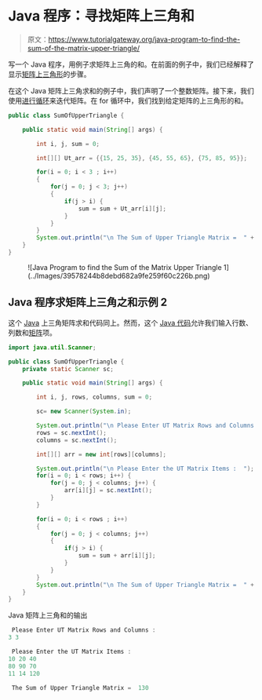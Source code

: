 # Java 程序：寻找矩阵上三角和

> 原文：<https://www.tutorialgateway.org/java-program-to-find-the-sum-of-the-matrix-upper-triangle/>

写一个 Java 程序，用例子求矩阵上三角的和。在前面的例子中，我们已经解释了显示[矩阵上三角形](https://www.tutorialgateway.org/java-program-to-display-matrix-upper-triangle/)的步骤。

在这个 Java 矩阵上三角求和的例子中，我们声明了一个整数矩阵。接下来，我们使用[进行循环](https://www.tutorialgateway.org/java-for-loop/)来迭代矩阵。在 for 循环中，我们找到给定矩阵的上三角形的和。

```java
public class SumOfUpperTriangle {

	public static void main(String[] args) {

		int i, j, sum = 0;

		int[][] Ut_arr = {{15, 25, 35}, {45, 55, 65}, {75, 85, 95}};

		for(i = 0; i < 3 ; i++)
		{
			for(j = 0; j < 3; j++)
			{
				if(j > i) {
					sum = sum + Ut_arr[i][j];
				}
			}
		}
		System.out.println("\n The Sum of Upper Triangle Matrix =  " + sum);
	}
}
```

<figure class="wp-block-image size-large">![Java Program to find the Sum of the Matrix Upper Triangle 1](../Images/39578244b8debd682a9fe259f60c226b.png)</figure>

## Java 程序求矩阵上三角之和示例 2

这个 [Java](https://www.tutorialgateway.org/java-tutorial/) 上三角矩阵求和代码同上。然而，这个 [Java 代码](https://www.tutorialgateway.org/learn-java-programs/)允许我们输入行数、列数和[矩阵](https://www.tutorialgateway.org/two-dimensional-array-in-java/)项。

```java
import java.util.Scanner;

public class SumOfUpperTriangle {
	private static Scanner sc;

	public static void main(String[] args) {

		int i, j, rows, columns, sum = 0;

		sc= new Scanner(System.in);

		System.out.println("\n Please Enter UT Matrix Rows and Columns :  ");
		rows = sc.nextInt();
		columns = sc.nextInt();

		int[][] arr = new int[rows][columns];

		System.out.println("\n Please Enter the UT Matrix Items :  ");
		for(i = 0; i < rows; i++) {
			for(j = 0; j < columns; j++) {
				arr[i][j] = sc.nextInt();
			}		
		}

		for(i = 0; i < rows ; i++)
		{
			for(j = 0; j < columns; j++)
			{
				if(j > i) {
					sum = sum + arr[i][j];
				}
			}
		}
		System.out.println("\n The Sum of Upper Triangle Matrix =  " + sum);
	}
}
```

Java 矩阵上三角和的输出

```java
 Please Enter UT Matrix Rows and Columns :  
3 3

 Please Enter the UT Matrix Items :  
10 20 40
80 90 70
11 14 120

 The Sum of Upper Triangle Matrix =  130
```